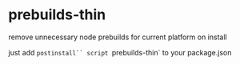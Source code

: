 # prebuilds-thin
remove unnecessary node prebuilds for current platform on install

just add `postinstall`` script `prebuilds-thin` to your package.json
